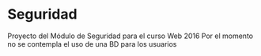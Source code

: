 # Seguridad
Proyecto del Módulo de Seguridad para el curso Web 2016
Por el momento no se contempla el uso de una BD para los usuarios
